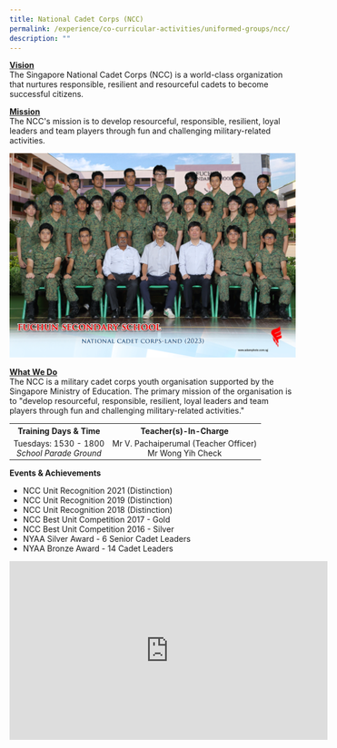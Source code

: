 ```yaml
---
title: National Cadet Corps (NCC)
permalink: /experience/co-curricular-activities/uniformed-groups/ncc/
description: ""
---
```

<p><strong><u>Vision<br></u></strong>The Singapore National Cadet Corps (NCC) is a world-class organization that nurtures responsible, resilient and resourceful cadets to become successful citizens.</p>
<p><strong><u>Mission<br></u></strong>The NCC's mission is to develop resourceful, responsible, resilient, loyal leaders and team players through fun and challenging military-related activities.</p>
<img src="images/CCA%202023/national%20cadet%20corps-land%202.jpg">
<p><strong><u>What We Do<br></u></strong>The NCC is a military cadet corps youth organisation supported by the Singapore Ministry of Education. The primary mission of the organisation is to "develop resourceful, responsible, resilient, loyal leaders and team players through fun and challenging military-related activities."</p>
<table>
<tbody>
<tr>
<th style="text-align: center;">Training Days &amp; Time</th>
<th style="text-align: center;">Teacher(s)-In-Charge</th>
</tr>
<tr>
<td style="text-align: center;">
<div>Tuesdays: 1530 - 1800</div>
<div><em>School Parade Ground</em></div>
</td>
<td style="text-align: center;">
<div>Mr V. Pachaiperumal&nbsp;(Teacher Officer)</div>
<div>Mr Wong Yih Check</div>
</td>
</tr>
</tbody>
</table>
<p><strong>Events &amp; Achievements</strong></p>
<ul>
<li>NCC Unit Recognition 2021 (Distinction)</li>
<li>NCC Unit Recognition 2019 (Distinction)</li>
<li>NCC Unit Recognition 2018 (Distinction)</li>
<li>NCC Best Unit Competition 2017 - Gold</li>
<li>NCC Best Unit Competition 2016 - Silver</li>
<li>NYAA Silver Award - 6 Senior Cadet Leaders</li>
<li>NYAA Bronze Award - 14 Cadet Leaders</li>
</ul>
<iframe width="560" height="315" src="https://www.youtube-nocookie.com/embed/yRawll91TKs" title="YouTube video player" frameborder="0" allow="accelerometer; autoplay; clipboard-write; encrypted-media; gyroscope; picture-in-picture; web-share" allowfullscreen=""></iframe>